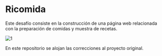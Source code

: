 # Ricomida

Este desafío consiste en la construcción de una página web relacionada con la preparación de comidas y muestra de recetas. 

![1](https://github.com/user-attachments/assets/3e6ca251-121d-429f-ad44-937813409d01)

En este repositorio se alojan las correcciones al proyecto original.
